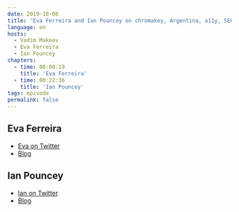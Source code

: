 ```yaml
---
date: 2019-10-08
title: 'Eva Ferreira and Ian Pouncey on chromakey, Argentina, a11y, SEO, HTML, ARIA'
language: en
hosts:
  - Vadim Makeev
  - Eva Ferreira
  - Ian Pouncey
chapters:
  - time: 00:00:19
    title: 'Eva Ferreira'
  - time: 00:22:36
    title: 'Ian Pouncey'
tags: episode
permalink: false
---
```


## Eva Ferreira

- [Eva on Twitter](https://twitter.com/evaferreira92)
- [Blog](http://evaferreira.com.ar/en/)

## Ian Pouncey

- [Ian on Twitter](https://github.com/IanPouncey)
- [Blog](http://ianpouncey.com/)
